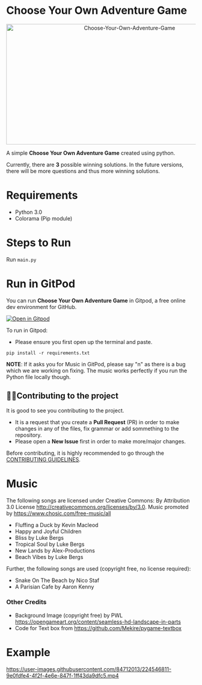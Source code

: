 # Choose Your Own Adventure Game

<div align="center">
<img src="https://socialify.git.ci/KendallDoesCoding/Choose-Your-Own-Adventure-Game/image?description=1&font=Inter&forks=1&issues=1&language=1&logo=https%3A%2F%2Fraw.githubusercontent.com%2FKendallDoesCoding%2FChoose-Your-Own-Adventure-Game%2F7e92194b9819b14a9fd4145716d6d8790f11eb86%2FPicture1.png&name=1&owner=1&pattern=Solid&pulls=1&stargazers=1&theme=Dark" alt="Choose-Your-Own-Adventure-Game" width="640" height="320" />
</div>

A simple **Choose Your Own Adventure Game** created using python.

Currently, there are **3** possible winning solutions. In the future versions, there will be more questions and thus more winning solutions.

# Requirements

- Python 3.0
- Colorama (Pip module)


# Steps to Run

Run `main.py`

# Run in GitPod

You can run **Choose Your Own Adventure Game** in Gitpod, a free online dev environment for GitHub.

[![Open in Gitpod](https://gitpod.io/button/open-in-gitpod.svg)](https://gitpod.io/#https://github.com/KendallDoesCoding/Choose-Your-Own-Adventure-Game)
<!-- CONTRIBUTING -->

To run in Gitpod:
- Please ensure you first open up the terminal and paste.

```
pip install -r requirements.txt
```

**NOTE**: If it asks you for Music in GitPod, please say "n" as there is a bug which we are working on fixing. The music works perfectly if you run the Python file locally though.

## 💁‍♂️Contributing to the project

It is good to see you contributing to the project.

- It is a request that you create a **Pull Request** (PR) in order to make changes in any of the files, fix grammar or add sommething to the repository.
- Please open a **New Issue** first in order to make more/major changes.

Before contributing, it is highly recommended to go through the [CONTRIBUTING GUIDELINES](.github/CONTRIBUTING.md).

# Music

The following songs are licensed under Creative Commons: By Attribution 3.0 License
http://creativecommons.org/licenses/by/3.0.
Music promoted by https://www.chosic.com/free-music/all

- Fluffing a Duck by Kevin Macleod
- Happy and Joyful Children
- Bliss by Luke Bergs
- Tropical Soul by Luke Bergs
- New Lands by Alex-Productions
- Beach Vibes by Luke Bergs

Further, the following songs are used (copyright free, no license required):

- Snake On The Beach by Nico Staf
- A Parisian Cafe by Aaron Kenny

### Other Credits

- Background Image (copyright free) by PWL https://opengameart.org/content/seamless-hd-landscape-in-parts
- Code for Text box from https://github.com/Mekire/pygame-textbox

# Example

https://user-images.githubusercontent.com/84712013/224546811-9e0fdfe4-4f2f-4e6e-847f-1ff43da9dfc5.mp4
